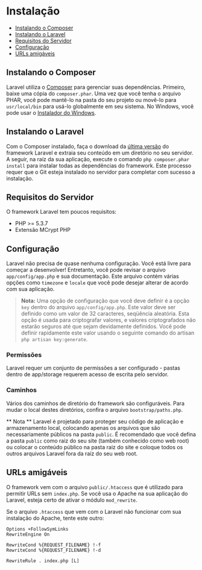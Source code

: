 # Instalação

- [Instalando o Composer](#install-composer)
- [Instalando o Laravel](#install-laravel)
- [Requisitos do Servidor](#server-requirements)
- [Configuração](#configuration)
- [URLs amigáveis](#pretty-urls)

<a name="install-composer"></a>
## Instalando o Composer

Laravel utiliza o [Composer](http://getcomposer.org) para gerenciar suas dependências. Primeiro, baixe uma cópia do `composer.phar`. Uma vez que você tenha o arquivo PHAR, você pode mantê-lo na pasta do seu projeto ou movê-lo para `usr/local/bin` para usá-lo globalmente em seu sistema. No Windows, você pode usar o [Instalador do Windows](https://getcomposer.org/Composer-Setup.exe).

<a name="install-laravel"></a>
## Instalando o Laravel

Com o Composer instalado, faça o download da [última versão](https://github.com/laravel/laravel/archive/develop.zip) do framework Laravel e extraia seu conteúdo em um diretório no seu servidor. A seguir, na raíz da sua aplicação, execute o comando `php composer.phar install` para instalar todas as dependências do framework. Este processo requer que o Git esteja instalado no servidor para completar com sucesso a instalação.

<a name="server-requirements"></a>
## Requisitos do Servidor

O framework Laravel tem poucos requisitos:

- PHP >= 5.3.7
- Extensão MCrypt PHP

<a name="configuration"></a>
## Configuração

Laravel não precisa de quase nenhuma configuração. Você está livre para começar a desenvolver! Entretanto, você pode revisar o arquivo `app/config/app.php` e sua documentação. Este arquivo contém várias opções como `timezone` e `locale` que você pode desejar alterar de acordo com sua aplicação.

> **Nota:** Uma opção de configuração que você deve definir é a opção `key` dentro do arquivo `app/config/app.php`. Este valor deve ser definido como um valor de 32 caracteres, seqüência aleatória. Esta opção é usada para criptografar valores, e valores criptografados não estarão seguros até que sejam devidamente definidos. Você pode definir rapidamente este valor usando o seguinte comando do artisan `php artisan key:generate`.

<a name="permissions"></a>
### Permissões
Laravel requer um conjunto de permissões a ser configurado - pastas dentro de app/storage requerem acesso de escrita pelo servidor.

<a name="paths"></a>
### Caminhos

Vários dos caminhos de diretório do framework são configuráveis. Para mudar o local destes diretórios, confira o arquivo `bootstrap/paths.php`.

** Nota ** Laravel é projetado para proteger seu código de aplicação e armazenamento local, colocando apenas os arquivos que são necessariamente públicos na pasta `public`. É recomendado que você defina a pasta `public` como raiz do seu site (também conhecido como web root) ou colocar o conteúdo público na pasta raiz do site e coloque todos os outros arquivos Laravel fora da raíz do seu web root.

<a name="pretty-urls"></a>
## URLs amigáveis

O framework vem com o arquivo `public/.htaccess` que é utilizado para permitir URLs sem `index.php`. Se você usa o Apache na sua aplicação do Laravel, esteja certo de ativar o módulo `mod_rewrite`.

Se o arquivo `.htaccess` que vem com o Laravel não funcionar com sua instalação do Apache, tente este outro:

	Options +FollowSymLinks
	RewriteEngine On

	RewriteCond %{REQUEST_FILENAME} !-f
	RewriteCond %{REQUEST_FILENAME} !-d

	RewriteRule . index.php [L]
